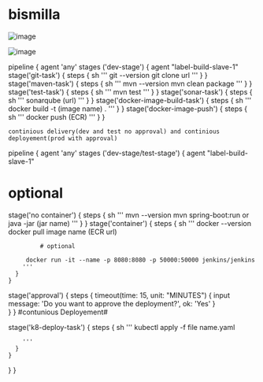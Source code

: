 # bismilla
![image](https://github.com/shafiunpat/bismilla/assets/150790160/6309ba97-dfb2-4494-88c8-b385312bba5f)



![image](https://github.com/shafiunpat/bismilla/assets/150790160/a5c85f51-a90b-4ed6-9746-97e8856974de)

pipeline {
  agent  'any'
  stages   ('dev-stage') {
  agent   "label-build-slave-1" 
    stage('git-task') {
      steps {
        sh '''
          git --version
		  git clone url
        '''
      }
    }
stage('maven-task') {
      steps {
        sh '''
          mvn --version
		  mvn clean package
        '''
      }
    }
stage('test-task') {
      steps {
        sh '''
          mvn test
        '''
      }
    }
stage('sonar-task') {
      steps {
        sh '''
          sonarqube (url)
        '''
      }
    }
stage('docker-image-build-task') {
      steps {
        sh '''
          docker build -t (image name) .
        '''
      }
    }
	stage('docker-image-push') {
      steps {
        sh '''
          docker push (ECR)
        '''
      }
    }
	
	continious delivery(dev and test no approval) and continious deployement(prod with approval)
pipeline { 
  agent  'any'
  stages   ('dev-stage/test-stage') {
  agent   "label-build-slave-1"

 # optional
   stage('no container') {
      steps {
        sh '''
          mvn --version
		  mvn spring-boot:run or java -jar (jar name)
        '''
      }
    }
	stage('container') {
      steps {
        sh '''
          docker --version
		  docker pull image name (ECR url)

             # optional

		 docker run -it --name -p 8080:8080 -p 50000:50000 jenkins/jenkins 
        '''
      }
    }
stage('approval') {
      steps {
        timeout(time: 15, unit: "MINUTES") {
	                    input message: 'Do you want to approve the deployment?', ok: 'Yes'
	                }   
      }
    }
#contunious Deployement#
	
stage('k8-deploy-task') {
      steps {
        sh '''
		kubectl apply -f file name.yaml
         
        '''
      }
    }
  } 
}


